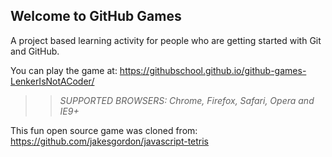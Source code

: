 ## Welcome to GitHub Games

A project based learning activity for people who are getting started with Git and GitHub.

You can play the game at: https://githubschool.github.io/github-games-LenkerIsNotACoder/

>> _*SUPPORTED BROWSERS*: Chrome, Firefox, Safari, Opera and IE9+_

This fun open source game was cloned from: https://github.com/jakesgordon/javascript-tetris
